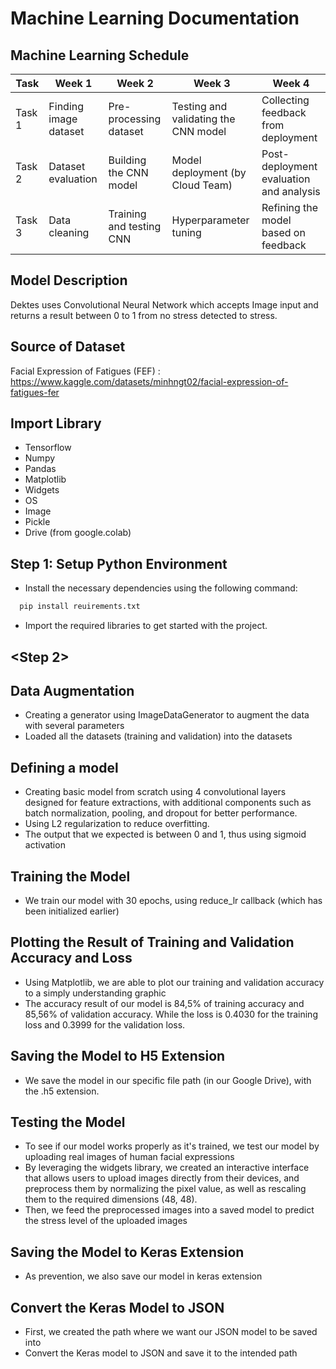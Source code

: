 # Machine Learning Documentation

## Machine Learning Schedule

| Task     | Week 1                 | Week 2                   | Week 3                               | Week 4                                  |
| -------- | ---------------------- | ------------------------ | ------------------------------------ | --------------------------------------- |
| Task 1   | Finding image dataset  | Pre-processing dataset   | Testing and validating the CNN model | Collecting feedback from deployment     |
| Task 2   | Dataset evaluation     | Building the CNN model   | Model deployment (by Cloud Team)     | Post-deployment evaluation and analysis |
| Task 3   | Data cleaning          | Training and testing CNN | Hyperparameter tuning                | Refining the model based on feedback    |


## Model Description
Dektes uses Convolutional Neural Network which accepts Image input and returns a result between 0 to 1 from no stress detected to stress.



## Source of Dataset
Facial Expression of Fatigues (FEF) : https://www.kaggle.com/datasets/minhngt02/facial-expression-of-fatigues-fer



## Import Library
- Tensorflow
- Numpy
- Pandas
- Matplotlib
- Widgets
- OS
- Image
- Pickle
- Drive (from google.colab)




## Step 1: Setup Python Environment
-  Install the necessary dependencies using the following command:
```python
  pip install reuirements.txt
```
-  Import the required libraries to get started with the project.


## <Step 2>

## Data Augmentation
- Creating a generator using ImageDataGenerator to augment the data with several parameters
- Loaded all the datasets (training and validation) into the datasets


## Defining a model
- Creating basic model from scratch using 4 convolutional layers designed for feature extractions, with additional components such as batch normalization, pooling, and dropout for better performance.
- Using L2 regularization to reduce overfitting.
- The output that we expected is between 0 and 1, thus using sigmoid activation

## Training the Model
- We train our model with 30 epochs, using reduce_lr callback (which has been initialized earlier)

## Plotting the Result of Training and Validation Accuracy and Loss
- Using Matplotlib, we are able to plot our training and validation accuracy to a simply understanding graphic
- The accuracy result of our model is 84,5% of training accuracy and 85,56% of validation accuracy. While the loss is 0.4030 for the training loss and 0.3999 for the validation loss.

## Saving the Model to H5 Extension 
- We save the model in our specific file path (in our Google Drive), with the .h5 extension.

## Testing the Model
- To see if our model works properly as it's trained, we test our model by uploading real images of human facial expressions
- By leveraging the widgets library, we created an interactive interface that allows users to upload images directly from their devices, and preprocess them by normalizing the pixel value, as well as rescaling them to the required dimensions (48, 48).
- Then, we feed the preprocessed images into a saved model to predict the stress level of the uploaded images

## Saving the Model to Keras Extension 
- As prevention, we also save our model in keras extension

## Convert the Keras Model to JSON 
- First, we created the path where we want our JSON model to be saved into
- Convert the Keras model to JSON and save it to the intended path 
